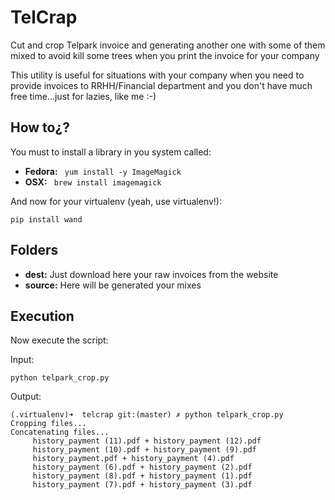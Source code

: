 # TelCrap
Cut and crop Telpark invoice and generating another one with some of them mixed to avoid kill some trees when you print the invoice for your company

This utility is useful for situations with your company when you need to provide invoices to RRHH/Financial department and
you don't have much free time...just for lazies, like me :-)

## How to¿?
You must to install a library in you system called:

- **Fedora:** ``` yum install -y ImageMagick```
- **OSX:** ``` brew install imagemagick```

And now for your virtualenv (yeah, use virtualenv!):

```
pip install wand
```

## Folders
- **dest:** Just download here your raw invoices from the website
- **source:** Here will be generated your mixes

## Execution
Now execute the script:

Input:
```
python telpark_crop.py
```

Output:
```
(.virtualenv)➜  telcrap git:(master) ✗ python telpark_crop.py
Cropping files...
Concatenating files...
	 history_payment (11).pdf + history_payment (12).pdf
	 history_payment (10).pdf + history_payment (9).pdf
	 history_payment.pdf + history_payment (4).pdf
	 history_payment (6).pdf + history_payment (2).pdf
	 history_payment (8).pdf + history_payment (1).pdf
	 history_payment (7).pdf + history_payment (3).pdf

```
